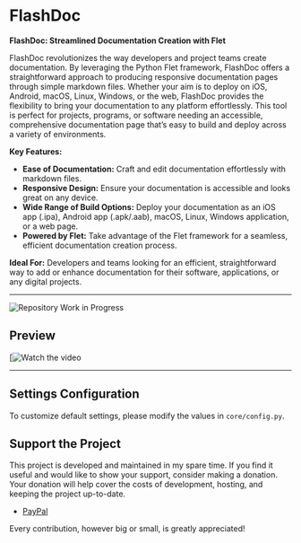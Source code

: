 # FlashDoc

**FlashDoc: Streamlined Documentation Creation with Flet**

FlashDoc revolutionizes the way developers and project teams create documentation. By leveraging the Python Flet framework, FlashDoc offers a straightforward approach to producing responsive documentation pages through simple markdown files. Whether your aim is to deploy on iOS, Android, macOS, Linux, Windows, or the web, FlashDoc provides the flexibility to bring your documentation to any platform effortlessly. This tool is perfect for projects, programs, or software needing an accessible, comprehensive documentation page that’s easy to build and deploy across a variety of environments.

**Key Features:**
- **Ease of Documentation:** Craft and edit documentation effortlessly with markdown files.
- **Responsive Design:** Ensure your documentation is accessible and looks great on any device.
- **Wide Range of Build Options:** Deploy your documentation as an iOS app (.ipa), Android app (.apk/.aab), macOS, Linux, Windows application, or a web page.
- **Powered by Flet:** Take advantage of the Flet framework for a seamless, efficient documentation creation process.

**Ideal For:** Developers and teams looking for an efficient, straightforward way to add or enhance documentation for their software, applications, or any digital projects.



---

![Repository Work in Progress](https://raw.githubusercontent.com/timoinglin/flashdoc/main/wip.webp?token=GHSAT0AAAAAACNDHTIECZRGDN7WQZ6CDWH6ZPI3K5A "Repository Work in Progress")


## Preview
[![Watch the video](https://raw.githubusercontent.com/timoinglin/flashdoc/main/preview.jpg?token=GHSAT0AAAAAACNDHTIF2EULCFFR2VI35YEOZPI3LVQ)


---


## Settings Configuration

To customize default settings, please modify the values in `core/config.py`.


## Support the Project

This project is developed and maintained in my spare time. If you find it useful and would like to show your support, consider making a donation. Your donation will help cover the costs of development, hosting, and keeping the project up-to-date.

- [PayPal](https://www.paypal.com/donate/?hosted_button_id=T8UEURQKH29U2)

Every contribution, however big or small, is greatly appreciated!



